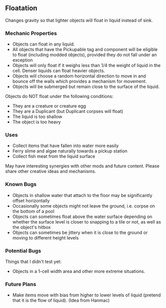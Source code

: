 ﻿## Floatation

Changes gravity so that lighter objects will float in liquid instead of sink.

### Mechanic Properties
- Objects can float in any liquid.
- All objects that have the Pickupable tag and component will be eligible to float (including modded objects), provided they do not fall under an exception
- Objects will only float if it weighs less than 1/4 the weight of liquid in the cell. Denser liquids can float heavier objects.
- Objects will choose a random horizontal direction to move in and bounce off the walls which provides a mechanism for movement.
- Objects will be submerged but remain close to the surface of the liquid.

Objects do NOT float under the following conditions:
- They are a creature or creature egg
- They are a Duplicant (but Duplicant corpses will float)
- The liquid is too shallow
- The object is too heavy

### Uses
- Collect items that have fallen into water more easily
- Ferry slime and algae naturally towards a pickup station
- Collect fish meat from the liquid surface

May have interesting synergies with other mods and future content. Please share other creative ideas and mechanisms.

### Known Bugs
- Objects in shallow water that attach to the floor may be significantly offset horizontally
- Occasionally some objects might not leave the ground, i.e. corpse on the bottom of a pool
- Objects can sometimes float above the water surface depending on whether the surface level is closer to snapping to a tile or not, as well as the object's hitbox
- Objects can sometimes be jittery when it is close to the ground or moving to different height levels

### Potential Bugs
Things that I didn't test yet:
- Objects in a 1-cell width area and other more extreme situations.

### Future Plans
- Make items move with bias from higher to lower levels of liquid (pretend that it is the flow of liquid). (Idea from Hanmac)
